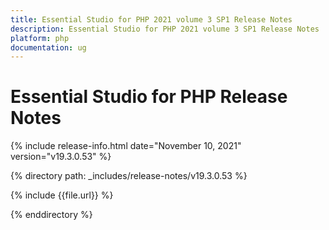 ```yaml
---
title: Essential Studio for PHP 2021 volume 3 SP1 Release Notes  
description: Essential Studio for PHP 2021 volume 3 SP1 Release Notes  
platform: php
documentation: ug
---
```


# Essential Studio for PHP  Release Notes  

{% include release-info.html date="November 10, 2021"  version="v19.3.0.53" %} 


{% directory path: _includes/release-notes/v19.3.0.53 %}

{% include {{file.url}} %}

{% enddirectory %}
